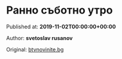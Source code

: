 
# Ранно съботно утро

Published at: **2019-11-02T00:00:00+00:00**

Author: **svetoslav rusanov**

Original: [btvnovinite.bg](https://btvnovinite.bg/az-reporterut/priroda/ranno-sabotno-utro_536656.html)


